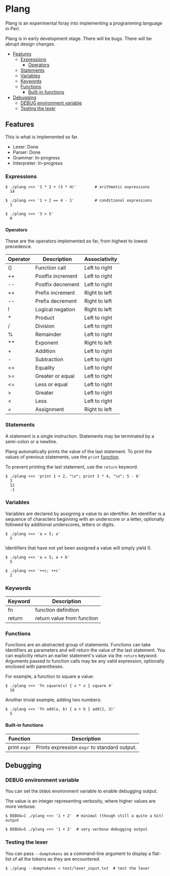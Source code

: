 # Plang
Plang is an experimental foray into implementing a programming language in Perl.

Plang is in early development stage. There will be bugs. There will be abrupt design changes.

<!-- md-toc-begin -->
* [Features](#features)
  * [Expressions](#expressions)
    * [Operators](#operators)
  * [Statements](#statements)
  * [Variables](#variables)
  * [Keywords](#keywords)
  * [Functions](#functions)
    * [Built-in functions](#built-in-functions)
* [Debugging](#debugging)
  * [DEBUG environment variable](#debug-environment-variable)
  * [Testing the lexer](#testing-the-lexer)
<!-- md-toc-end -->

## Features
This is what is implemented so far.

* Lexer: Done
* Parser: Done
* Grammar: In-progress
* Interpreter: In-progress

### Expressions
    $ ./plang <<< '1 * 2 + (3 * 4)'        # arithmetic expressions
      14
<!-- -->
    $ ./plang <<< '1 + 2 == 4 - 1'         # conditional expressions
      1

    $ ./plang <<< '3 > 5'
      0

#### Operators
These are the operators implemented so far, from highest to lowest precedence.

Operator | Description | Associativity
--- | --- | ---
\(\) | Function call     | Left to right
\+\+ | Postfix increment | Left to right
\-\- | Postfix decrement | Left to right
\+\+ | Prefix increment  | Right to left
\-\- | Prefix decrement  | Right to left
!    | Logical negation  | Right to left
\*   | Product           | Left to right
/    | Division          | Left to right
%    | Remainder         | Left to right
\*\* | Exponent          | Right to left
\+   | Addition          | Left to right
\-   | Subtraction       | Left to right
==   | Equality          | Left to right
\>=  | Greater or equal  | Left to right
\<=  | Less or equal     | Left to right
\>   | Greater           | Left to right
\<   | Less              | Left to right
=    | Assignment        | Right to left

### Statements
A statement is a single instruction. Statements may be terminated by a
semi-colon or a newline.

Plang automatically prints the value of the last statement. To print the
values of previous statements, use the `print` [function](#functions).

To prevent printing the last statement, use the `return` keyword.

    $ ./plang <<< 'print 1 + 2, "\n"; print 3 * 4, "\n"; 5 - 6'
      3
      12
      -1

### Variables
Variables are declared by assigning a value to an identifier. An identifier is a
sequence of characters beginning with an underscore or a letter, optionally followed
by additional underscores, letters or digits.

    $ ./plang <<< 'a = 5; a'
      5

Identifiers that have not yet been assigned a value will simply yield 0.

    $ ./plang <<< 'a = 5; a + b'
      5

    $ ./plang <<< '++c; ++c'
      2

### Keywords
Keyword | Description
--- | ---
fn | function definition
return | return value from function

### Functions
Functions are an abstracted group of statements. Functions can take identifiers as
parameters and will return the value of the last statement. You can explicitly
return an earlier statement's value via the `return` keyword. Arguments passed to
function calls may be any valid expression, optionally enclosed with parentheses.

For example, a function to square a value:

    $ ./plang <<< 'fn square(x) { x * x } square 4'
      16

Another trivial example, adding two numbers:

    $ ./plang <<< 'fn add(a, b) { a + b } add(2, 3)'
      5

#### Built-in functions
Function | Description
--- | ---
print `expr` | Prints expression `expr` to standard output.

## Debugging
### DEBUG environment variable
You can set the `DEBUG` environment variable to enable debugging output.

The value is an integer representing verbosity, where higher values are more verbose.

    $ DEBUG=1 ./plang <<< '1 + 2'  # minimal (though still a quite a bit) output
<!-- -->
    $ DEBUG=5 ./plang <<< '1 + 2'  # very verbose debugging output

### Testing the lexer
You can pass `--dumptokens` as a command-line argument to display a flat-list
of all the tokens as they are encountered.

    $ ./plang --dumptokens < test/lexer_input.txt  # test the lexer

